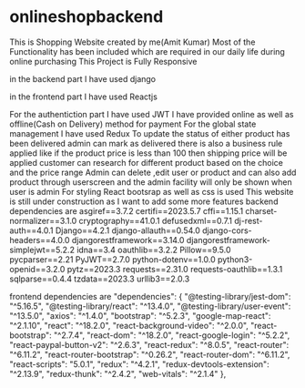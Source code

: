# onlineshopbackend
This is Shopping Website created by me(Amit Kumar)
Most of the Functionality has been included which are required in our daily life during online purchasing This Project is Fully Responsive

in the backend part I have used django

in the frontend part I have used Reactjs

For the authentiction part I have used JWT
I have provided online as well as offline(Cash on Delivery) method for payment
For the global state management I have used Redux
To update the status of either product has been delivered admin can mark as delivered
there is also a business rule applied like if the product price is less than 100 then shipping price will be applied
customer can research for different product based on the choice and the price range
Admin can delete ,edit user or product and can also add product through userscreen and the admin facility will only be shown when user is admin
For styling React bootsrap as well as css is used
This website is still under construction as I want to add some more features
backend dependencies are ﻿asgiref==3.7.2 certifi==2023.5.7 cffi==1.15.1 charset-normalizer==3.1.0 cryptography==41.0.1 defusedxml==0.7.1 dj-rest-auth==4.0.1 Django==4.2.1 django-allauth==0.54.0 django-cors-headers==4.0.0 djangorestframework==3.14.0 djangorestframework-simplejwt==5.2.2 idna==3.4 oauthlib==3.2.2 Pillow==9.5.0 pycparser==2.21 PyJWT==2.7.0 python-dotenv==1.0.0 python3-openid==3.2.0 pytz==2023.3 requests==2.31.0 requests-oauthlib==1.3.1 sqlparse==0.4.4 tzdata==2023.3 urllib3==2.0.3

frontend dependencies are "dependencies": {
"@testing-library/jest-dom": "^5.16.5",
"@testing-library/react": "^13.4.0",
"@testing-library/user-event": "^13.5.0",
"axios": "^1.4.0",
"bootstrap": "^5.2.3",
"google-map-react": "^2.1.10",
"react": "^18.2.0",
"react-background-video": "^2.0.0",
"react-bootstrap": "^2.7.4",
"react-dom": "^18.2.0",
"react-google-login": "^5.2.2",
"react-paypal-button-v2": "^2.6.3",
"react-redux": "^8.0.5",
"react-router": "^6.11.2",
"react-router-bootstrap": "^0.26.2",
"react-router-dom": "^6.11.2",
"react-scripts": "5.0.1",
"redux": "^4.2.1",
"redux-devtools-extension": "^2.13.9",
"redux-thunk": "^2.4.2",
"web-vitals": "^2.1.4"
},

